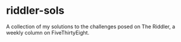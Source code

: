 # riddler-sols
A collection of my solutions to the challenges posed on The Riddler, a weekly column on FiveThirtyEight.

